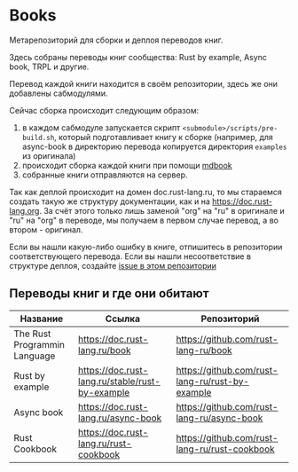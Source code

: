 # Books

Метарепозиторий для сборки и деплоя переводов книг.

Здесь собраны переводы книг сообщества: Rust by example, Async book, TRPL и другие.

Перевод каждой книги находится в своём репозитории, здесь же они добавлены 
сабмодулями.

Сейчас сборка происходит следующим образом:
1. в каждом сабмодуле запускается скрипт `<submodule>/scripts/pre-build.sh`, который 
подготавливает книгу к сборке (например, для async-book в директорию перевода копируется 
директория `examples` из оригинала)
2. происходит сборка каждой книги при помощи [mdbook](https://github.com/rust-lang-nursery/mdBook/)
3. собранные книги отправляются на сервер.

Так как деплой происходит на домен doc.rust-lang.ru, то мы стараемся создать такую же структуру 
документации, как и на https://doc.rust-lang.org. За счёт этого только лишь заменой "org" на "ru"
в оригинале и "ru" на "org" в переводе, мы получаем в первом случае перевод, а во втором - оригинал.

Если вы нашли какую-либо ошибку в книге, отпишитесь в репозитории соответствующего перевода. Если вы
нашли несоответствие в структуре деплоя, создайте [issue в этом репозитории](https://github.com/rust-lang-ru/books/issues/new)

## Переводы книг и где они обитают

| Название | Ссылка | Репозиторий |
|---|---|---|
| The Rust Programmin Language | https://doc.rust-lang.ru/book | https://github.com/rust-lang-ru/book |
| Rust by example | https://doc.rust-lang.ru/stable/rust-by-example | https://github.com/rust-lang-ru/rust-by-example |
| Async book | https://doc.rust-lang.ru/async-book | https://github.com/rust-lang-ru/async-book |
| Rust Cookbook | https://doc.rust-lang.ru/rust-cookbook | https://github.com/rust-lang-ru/rust-cookbook |
